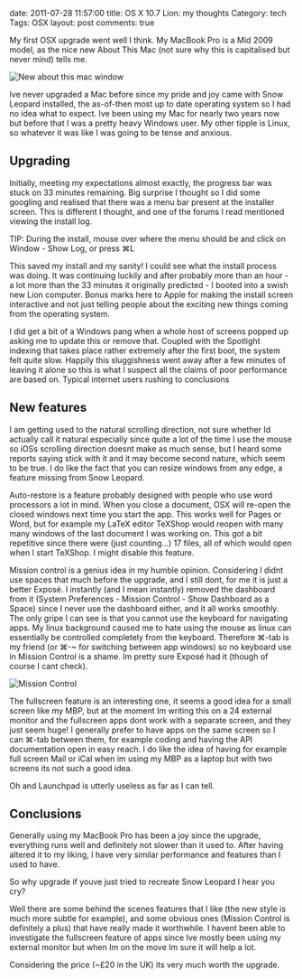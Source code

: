 date: 2011-07-28 11:57:00
title: OS X 10.7 Lion: my thoughts
Category: tech
Tags: OSX
layout: post
comments: true



My first OSX upgrade went well I think. My MacBook Pro is a Mid 2009 model, as the nice new About This Mac (not sure why this is capitalised but never mind) tells me.

![New about this mac window](https://media.tumblr.com/tumblr_lp1iaipQ3S1qh2v9o.png)

Ive never upgraded a Mac before since my pride and joy came with Snow Leopard installed, the as-of-then most up to date operating system so I had no idea what to expect. Ive been using my Mac for nearly two years now but before that I was a pretty heavy Windows user. My other tipple is Linux, so whatever it was like I was going to be tense and anxious. 

<!--more-->

## Upgrading

Initially, meeting my expectations almost exactly, the progress bar was stuck on 33 minutes remaining. Big surprise I thought so I did some googling and realised that there was a menu bar present at the installer screen. This is different I thought, and one of the forums I read mentioned viewing the install log. 

TIP: During the install, mouse over where the menu should be and click on Window - Show Log, or press ⌘L

This saved my install and my sanity! I could see what the install process was doing. It was continuing luckily and after probably more than an hour - a lot more than the 33 minutes it originally predicted - I booted into a swish new Lion computer. Bonus marks here to Apple for making the install screen interactive and not just telling people about the exciting new things coming from the operating system. 

I did get a bit of a Windows pang when a whole host of screens popped up asking me to update this or remove that. Coupled with the Spotlight indexing that takes place rather extremely after the first boot, the system felt quite slow. Happily this sluggishness went away after a few minutes of leaving it alone so this is what I suspect all the claims of poor performance are based on. Typical internet users rushing to conclusions

## New features

I am getting used to the natural scrolling direction, not sure whether Id actually call it natural especially since quite a lot of the time I use the mouse so iOSs scrolling direction doesnt make as much sense, but I heard some reports saying stick with it and it may become second nature, which seem to be true. I do like the fact that you can resize windows from any edge, a feature missing from Snow Leopard.

Auto-restore is a feature probably designed with people who use word processors a lot in mind. When you close a document, OSX will re-open the closed windows next time you start the app. This works well for Pages or Word, but for example my LaTeX editor TeXShop would reopen with many many windows of the last document I was working on. This got a bit repetitive since there were (just counting…) 17 files, all of which would open when I start TeXShop. I might disable this feature.

Mission control is a genius idea in my humble opinion. Considering I didnt use spaces that much before the upgrade, and I still dont, for me it is just a better Exposé. I instantly (and I mean instantly) removed the dashboard from it (System Preferences - Mission Control - Show Dashboard as a Space) since I never use the dashboard either, and it all works smoothly. The only gripe I can see is that you cannot use the keyboard for navigating apps. My linux background caused me to hate using the mouse as linux can essentially be controlled completely from the keyboard. Therefore ⌘-tab is my friend (or ⌘-~ for switching between app windows) so no keyboard use in Mission Control is a shame. Im pretty sure Exposé had it (though of course I cant check).



![Mission Control](https://media.tumblr.com/tumblr_lp1iboOwiM1qh2v9o.png)



The fullscreen feature is an interesting one, it seems a good idea for a small screen like my MBP, but at the moment Im writing this on a 24 external monitor and the fullscreen apps dont work with a separate screen, and they just seem huge! I generally prefer to have apps on the same screen so I can ⌘-tab between them, for example coding and having the API documentation open in easy reach. I do like the idea of having for example full screen Mail or iCal when im using my MBP as a laptop but with two screens its not such a good idea. 

Oh and Launchpad is utterly useless as far as I can tell. 

## Conclusions

Generally using my MacBook Pro has been a joy since the upgrade, everything runs well and definitely not slower than it used to. After having altered it to my liking, I have very similar performance and features than I used to have. 

So why upgrade if youve just tried to recreate Snow Leopard I hear you cry? 


Well there are some behind the scenes features that I like (the new style is much more subtle for example), and some obvious ones (Mission Control is definitely a plus) that have really made it worthwhile. I havent been able to investigate the fullscreen feature of apps since Ive mostly been using my external monitor but when Im on the move Im sure it will help a lot. 

Considering the price (~£20 in the UK) its very much worth the upgrade. 
